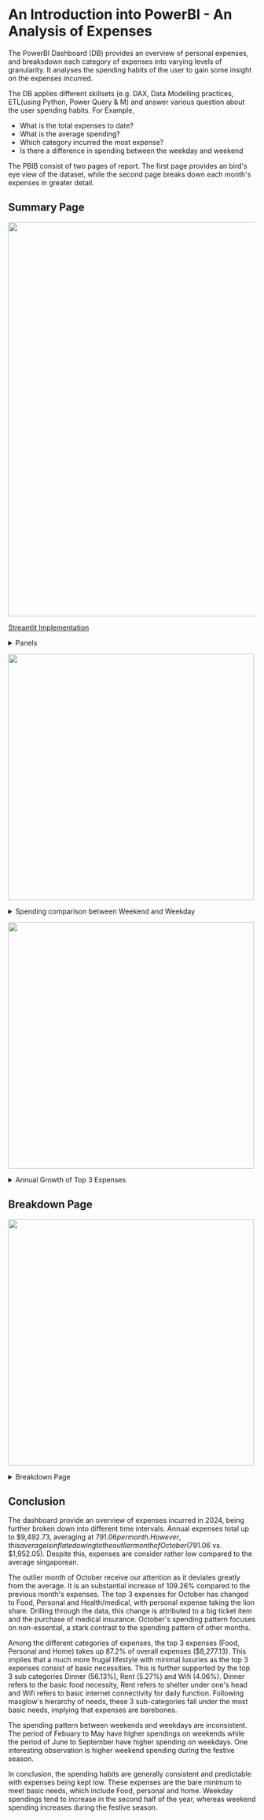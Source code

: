 # An Introduction into PowerBI - An Analysis of Expenses
The PowerBI Dashboard (DB) provides an overview of personal expenses, and breaksdown each category of expenses into varying levels of granularity. It analyses the spending habits of the user to gain some insight on the expenses incurred.  

The DB applies different skillsets (e.g. DAX, Data Modelling practices, ETL(using Python, Power Query & M) and answer various question about the user spending habits.
For Example,

* What is the total expenses to date?
* What is the average spending?
* Which category incurred the most expense? 
* Is there a difference in spending between the weekday and weekend

The PBIB consist of two pages of report. The first page provides an bird's eye view of the dataset, while the second page breaks down each month's expenses in greater detail.

## Summary Page

<img src ="https://github.com/user-attachments/assets/b68b887f-12fb-4314-b93a-ab5bd842fb76" width= "800"></img>

[Streamlit Implementation](https://mainpy-t6ryjmv5dd4yxeoz5wxtna.streamlit.app/)


<details>
  <summary>Panels</summary>

  ### Panel #01
  Panel #01 serves as an general overview of expenses for the selected year, displaying several key statistics such as the total expenses and average expenses per month. It also highlights the month with the highest and lowest expenses. The line chart visually summurise expenses as a monthly basis, visually highlighting months with abnormally high expense.    
  
  ### Panel #02
  Panel #02 presents monthly expenses in tabular form, comparing monthly expenses relative to the previous month's expenses. The `Month over Month Change (%)` column has been color-coded to visually present the Month over Month changes. Red(Green) denote an expense increase(decrease) from the prior month. This allows the audience to quickly identify a month of interest and drill in for further details. One leading example is October, from panel #01, the month of October is observed to have an sharp **increase of 119%** from the previous month. 
  
  The button enables a graphic representation of the relative changes between each month, providing a more condensed view.
  
  ### Panel #03 & Panel #04
  Panel #03 take a different approach to analysing expenses by highlighting the top 3 categories. By default, the bar chart aggregates the top 3 categories based on the entire year's expenses. This can be narrowed to a particular month by selecting a month in panel #02. 
  
  The button enables an aggregated view of the top 3 categories on an annual basis, displaying each category for each month and it's cumulative total. 
  
  Panel #04 provides a greater level of granularity by breaking down expenses into sub-categories relative to the total expenses. This allows the audience to gain a better understanding of their spending habits, giving them insight to better manage their financials.
  
  ### Obervation
  An steep increase in expenses was observed in October 2024. This increase in expenses amounted to 119% from September and it is an significant increase, considering the fact that expenses in September had risen by 41%. One unintended side effect of this sudden spike is that average expenses has been skewed towards the higher end, leading to the false impression of a higher average expense. This could result in an overly-inflated forecast of future expenses. 
  
  From panel #03, the 'Food' category has the lion's share of annual expenses (63.1%). This is to be expected as Food is an consistent expense incurred daily by everyone, regardless of their financial commitment. Panel #04 breaks down the 'Food' category further, and notice that bulk of this expenses originated from 'Dinner'. This implies that one possible strategy to reducing expenses is to source of cheaper food alternative.
  
  The second highest category is 'Personal', amounting to 24.22% of overall expenses. Breaking the category down, 'S24 FE' sub category refers to a one-time big ticket purchase and carries the highest weightage, accounting for 71%(35%) of 'Personal'(Overall) expenses. This articificially inflate average expenses as this is not a recurring expenses. A realistic approach is to spread the cost across an arbitrary period for an more accurate estimate of average expenses. One suggestion is to use the expected lifespan of the device.

</details>

<img src ="https://github.com/user-attachments/assets/1c9d182a-7443-4da4-b5c3-1d60855232a4" width= "500"></img>

<details>
  <summary>Spending comparison between Weekend and Weekday</summary>

  ### Panel #05
  Overall, the weekend and weekday expenses are rather consistent with minor fluctuation around the $20 - $40 range.  
  From the period of January to May, weekend expenses are consistently higher than weekday expenses.  
  Following the period of June to September, weekday expenses have increased and overtook weekend expenses.   
  Finally, a weekend expenses spike in October was observed. Afterwhich, a 'V'-shaped increase is observed in November and December.  


</details>

<img src ="https://github.com/user-attachments/assets/b7a798de-0045-4e87-b245-b9c32175e23b" width= "500"></img>

<details>
  <summary>Annual Growth of Top 3 Expenses</summary>


### Panel #06
Panel 6 displays the annual growth of the top 3 expenses. Food and Home expenses have seen linear growth, implying that spendings have been consistent and predictable.  
Personal expenses have seen linear growth from the period of January to September before having a steep spike in October. This is attributed to the big ticket purchase

</details>

## Breakdown Page

<img src="https://github.com/user-attachments/assets/70524d63-d814-45dc-a236-f877d653c15f" width="500"></img>

<details>
  <summary>Breakdown Page</summary>
  
The breakdown page takes a concentrated approach and breakdowns the monthly expenses into different time intervals. Considering that expenses have been rather consistent throughout the months, apart from October, we will focus on attention on October.  

The total amount of expenses incurred is $1,952.05 which is 109.26% more than last month. Even when comparing against two month moving average, October's expenses is still 131.61% more. This establishes October as the month with the highest expense.  

Personal (43.85%), Food (27.75%) and Health/Medical (16.62%) are the top 3 category of expenses. This contracts the finding from the summary page which found that the top 3 expenses are Food, Personal and Home. Delving further, the top 3 expenses by sub-categories are 'S24 FE', 'Dinner', 'IP Insurance'. One implication is the presense of an re-occuring annual expense (IP Insurance).

The table visual breakdowns the change in each expenses relative to last month. Health/Medical expenses increased by 286.19% which is in order of magnitude higher than home expense, which explains the change in rankings.

The weekday averages and weekend average compares and contrast the average expenses between weekdays and weekend to determine spending pattern. This is supported by the adjacent weekly table to identify the distribution of expenses across the month. It is observed that Week 4 of October has the highest weekly expenses, contributing 52.34% for October. 

Finally, the line chart provides an overview of daily expenses. Majority of daily expenses are below the average, of which the average has been skewed by the abnormally high expense incurred. The tooltip of each data point displays the associated category, providing immediate feedback to users.

</details>

## Conclusion
The dashboard provide an overview of expenses incurred in 2024, being further broken down into different time intervals. Annual expenses total up to $9,492.73, averaging at $791.06 per month. However, this average is inflated owing to the outlier month of October ($791.06 vs. $1,952.05). Despite this, expenses are consider rather low compared to the average singaporean.

The outlier month of October receive our attention as it deviates greatly from the average. It is an substantial increase of 109.26% compared to the previous month's expenses. The top 3 expenses for October has changed to Food, Personal and Health/medical, with personal expense taking the lion share. Drilling through the data, this change is attributed to a big ticket item and the purchase of medical insurance. October's spending pattern focuses on non-essential, a stark contrast to the spending pattern of other months. 

Among the different categories of expenses, the top 3 expenses (Food, Personal and Home) takes up 87.2% of overall expenses ($8,277.13). This implies that a much more frugal lifestyle with minimal luxuries as the top 3 expenses consist of basic necessities. This is further supported by the top 3 sub categories Dinner (56.13%), Rent (5.27%) and Wifi (4.06%). Dinner refers to the basic food necessity, Rent refers to shelter under one's head and Wifi refers to basic internet connectivity for daily function.  Following masglow's hierarchy of needs, these 3 sub-categories fall under the most basic needs, implying that expenses are barebones.  

The spending pattern between weekends and weekdays are inconsistent. The period of Febuary to May have higher spendings on weekends while the period of June to September have higher spending on weekdays. One interesting observation is higher weekend spending during the festive season. 

In conclusion, the spending habits are generally consistent and predictable with expenses being kept low. These expenses are the bare minimum to meet basic needs, which include Food, personal and home. Weekday spendings tend to increase in the second half of the year, whereas weekend spending increases during the festive season.  




